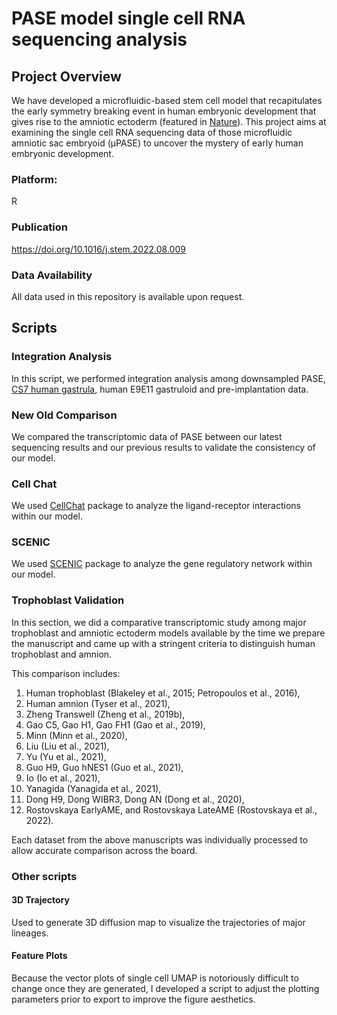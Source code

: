 # PASE model single cell RNA sequencing analysis

## Project Overview
We have developed a microfluidic-based stem cell model that recapitulates the early symmetry breaking event in human embryonic development that gives rise to the amniotic ectoderm (featured in [Nature](https://doi.org/10.1038/s41586-019-1535-2)). This project aims at examining the single cell RNA sequencing data of those microfluidic amniotic sac embryoid (μPASE) to uncover the mystery of early human embryonic development. 

### Platform: 
R
### Publication
https://doi.org/10.1016/j.stem.2022.08.009

### Data Availability
All data used in this repository is available upon request. 


## Scripts

### Integration Analysis
In this script, we performed integration analysis among downsampled PASE, [CS7 human gastrula](https://doi.org/10.1038/s41586-021-04158-y), human E9E11 gastruloid and pre-implantation data. 

### New Old Comparison
We compared the transcriptomic data of PASE between our latest sequencing results and our previous results to validate the consistency of our model. 

### Cell Chat
We used [CellChat](http://www.cellchat.org/) package to analyze the ligand-receptor interactions within our model. 

### SCENIC
We used [SCENIC](https://scenic.aertslab.org/) package to analyze the gene regulatory network within our model. 

### Trophoblast Validation
In this section, we did a comparative transcriptomic study among major trophoblast and amniotic ectoderm models available by the time we prepare the manuscript and came up with a stringent criteria to distinguish human trophoblast and amnion. 

This comparison includes: 
1. Human trophoblast (Blakeley et al., 2015; Petropoulos et al., 2016), 
2. Human amnion (Tyser et al., 2021), 
3. Zheng Transwell (Zheng et al., 2019b), 
4. Gao C5, Gao H1, Gao FH1 (Gao et al., 2019), 
5. Minn (Minn et al., 2020), 
6. Liu (Liu et al., 2021), 
7. Yu (Yu et al., 2021), 
8. Guo H9, Guo hNES1 (Guo et al., 2021), 
9. Io (Io et al., 2021), 
10. Yanagida (Yanagida et al., 2021), 
11. Dong H9, Dong WIBR3, Dong AN (Dong et al., 2020), 
12. Rostovskaya EarlyAME, and Rostovskaya LateAME (Rostovskaya et al., 2022).

Each dataset from the above manuscripts was individually processed to allow accurate comparison across the board. 

### Other scripts

#### 3D Trajectory
Used to generate 3D diffusion map to visualize the trajectories of major lineages. 
#### Feature Plots
Because the vector plots of single cell UMAP is notoriously difficult to change once they are generated, I developed a script to adjust the plotting parameters prior to export to improve the figure aesthetics. 
